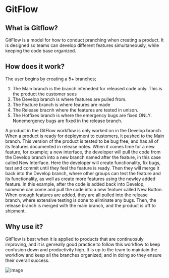 # GitFlow

## What is Gitflow?
GitFlow is a model for how to conduct pranching when creating a product. It is designed so teams can develop different features simultaneously, while keeping the code base organized. 

## How does it work?
The user begins by creating a 5+ branches;
1.  The Main branch is the branch inteneded for released code only. This is the product the customer sees 
2.  The Develop branch is where features are pulled from. 
3.  The Feature branch is where feaures are made
4.  The Release bracnh where the features are tested in unison. 
5.  The Hotfixes branch is where the emergency bugs are fixed ONLY. Nonemergency bugs are fixed in the release branch. 

A product in the GitFlow workflow is only worked on in the Develop branch. When a product is ready for deployment to customers, it pushed to the Main branch. This version of the product is tested to be bug free, and has all of its features documented in release notes. When it comes time for a new feature, for example; a new interface, the developer will pull the code from the Develop branch into a new branch named after the feature, in this case called New Interface. Here the developer will create functionality, fix bugs, test and commit until they feel the feature is ready. Then they will merge it back into the Develop branch, where other groups can test the feature and its functionality, as well as create more features using the newley added feature. In this example, after the code is added back into Develop, someone can come and pull the code into a new featuer called New Button. When enough features are added, they are all pulled into the release branch, where extensive testing is done to eliminate any bugs. Then, the release branch is merged with the main branch, and the product is off to shipment. 

## Why use it?

GitFlow is best when it is applied to products that are continuosuly improving, and it is genreally good practice to follow this workflow to keep confusion down and productivity high. It is up to the team to maintain the workflow and keep all the branches organized, and in doing so they ensure their overall success. 

![image](https://github.com/sehrishsaeed/miniproject1-601-ac/blob/main/images/gitFlow.PNG)

